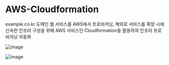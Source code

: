 # AWS-Cloudformation


example.co.kr 도메인 웹 서비스를 AWS에서 프로비저닝, 해외로 서비스를 확장 시에 신속한 인프라 구성을 위해 AWS 서비스인 Cloudformation을 활용하여 인프라 프로비저닝 자동화

![image](https://user-images.githubusercontent.com/46724661/166652105-4e97e416-0524-40b7-aa7e-2cd84ce7a453.png)

![image](https://user-images.githubusercontent.com/46724661/166651969-b69e9c46-d078-4fce-8893-a107fe063396.png)

